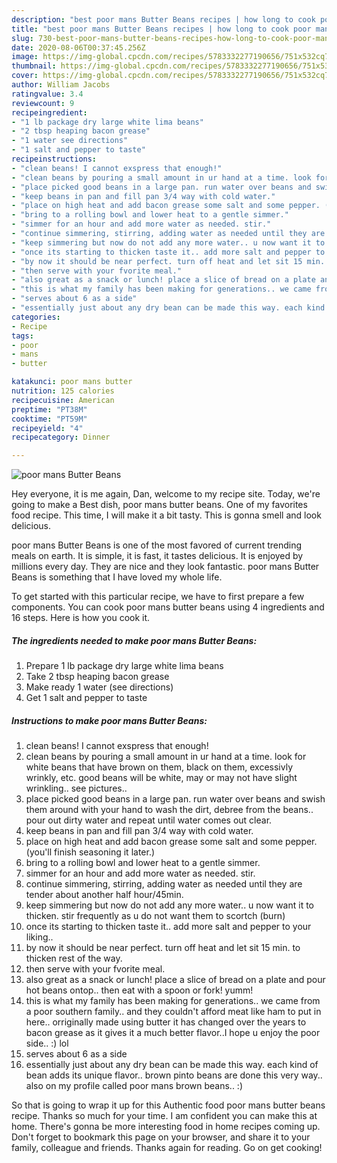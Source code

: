 ```yaml
---
description: "best poor mans Butter Beans recipes | how long to cook poor mans Butter Beans"
title: "best poor mans Butter Beans recipes | how long to cook poor mans Butter Beans"
slug: 730-best-poor-mans-butter-beans-recipes-how-long-to-cook-poor-mans-butter-beans
date: 2020-08-06T00:37:45.256Z
image: https://img-global.cpcdn.com/recipes/5783332277190656/751x532cq70/poor-mans-butter-beans-recipe-main-photo.jpg
thumbnail: https://img-global.cpcdn.com/recipes/5783332277190656/751x532cq70/poor-mans-butter-beans-recipe-main-photo.jpg
cover: https://img-global.cpcdn.com/recipes/5783332277190656/751x532cq70/poor-mans-butter-beans-recipe-main-photo.jpg
author: William Jacobs
ratingvalue: 3.4
reviewcount: 9
recipeingredient:
- "1 lb package dry large white lima beans"
- "2 tbsp heaping bacon grease"
- "1 water see directions"
- "1 salt and pepper to taste"
recipeinstructions:
- "clean beans! I cannot exspress that enough!"
- "clean beans by pouring a small amount in ur hand at a time. look for white beans that have brown on them, black on them, excessivly wrinkly, etc. good beans will be white, may or may not have slight wrinkling.. see pictures.."
- "place picked good beans in a large pan. run water over beans and swish them around with your hand to wash the dirt, debree from the beans.. pour out dirty water and repeat until water comes out clear."
- "keep beans in pan and fill pan 3/4 way with cold water."
- "place on high heat and add bacon grease some salt and some pepper. (you&#39;ll finish seasoning it later.)"
- "bring to a rolling bowl and lower heat to a gentle simmer."
- "simmer for an hour and add more water as needed. stir."
- "continue simmering, stirring, adding water as needed until they are tender about another half hour/45min."
- "keep simmering but now do not add any more water.. u now want it to thicken. stir frequently as u do not want them to scortch (burn)"
- "once its starting to thicken taste it.. add more salt and pepper to your liking.."
- "by now it should be near perfect. turn off heat and let sit 15 min. to thicken rest of the way."
- "then serve with your fvorite meal."
- "also great as a snack or lunch! place a slice of bread on a plate and pour hot beans ontop.. then eat with a spoon or fork! yumm!"
- "this is what my family has been making for generations.. we came from a poor southern family.. and they couldn&#39;t afford meat like ham to put in here.. orriginally made using butter it has changed over the years to bacon grease as it gives it a much better flavor..I hope u enjoy the poor side.. :) lol"
- "serves about 6 as a side"
- "essentially just about any dry bean can be made this way. each kind of bean adds its unique flavor.. brown pinto beans are done this very way.. also on my profile called poor mans brown beans.. :)"
categories:
- Recipe
tags:
- poor
- mans
- butter

katakunci: poor mans butter 
nutrition: 125 calories
recipecuisine: American
preptime: "PT38M"
cooktime: "PT59M"
recipeyield: "4"
recipecategory: Dinner

---
```



![poor mans Butter Beans](https://img-global.cpcdn.com/recipes/5783332277190656/751x532cq70/poor-mans-butter-beans-recipe-main-photo.jpg)

Hey everyone, it is me again, Dan, welcome to my recipe site. Today, we're going to make a Best dish, poor mans butter beans. One of my favorites food recipe. This time, I will make it a bit tasty. This is gonna smell and look delicious.

poor mans Butter Beans is one of the most favored of current trending meals on earth. It is simple, it is fast, it tastes delicious. It is enjoyed by millions every day. They are nice and they look fantastic. poor mans Butter Beans is something that I have loved my whole life.




To get started with this particular recipe, we have to first prepare a few components. You can cook poor mans butter beans using 4 ingredients and 16 steps. Here is how you cook it.

<!--inarticleads1-->

##### The ingredients needed to make poor mans Butter Beans:

1. Prepare 1 lb package dry large white lima beans
1. Take 2 tbsp heaping bacon grease
1. Make ready 1 water (see directions)
1. Get 1 salt and pepper to taste




<!--inarticleads2-->

##### Instructions to make poor mans Butter Beans:

1. clean beans! I cannot exspress that enough!
1. clean beans by pouring a small amount in ur hand at a time. look for white beans that have brown on them, black on them, excessivly wrinkly, etc. good beans will be white, may or may not have slight wrinkling.. see pictures..
1. place picked good beans in a large pan. run water over beans and swish them around with your hand to wash the dirt, debree from the beans.. pour out dirty water and repeat until water comes out clear.
1. keep beans in pan and fill pan 3/4 way with cold water.
1. place on high heat and add bacon grease some salt and some pepper. (you&#39;ll finish seasoning it later.)
1. bring to a rolling bowl and lower heat to a gentle simmer.
1. simmer for an hour and add more water as needed. stir.
1. continue simmering, stirring, adding water as needed until they are tender about another half hour/45min.
1. keep simmering but now do not add any more water.. u now want it to thicken. stir frequently as u do not want them to scortch (burn)
1. once its starting to thicken taste it.. add more salt and pepper to your liking..
1. by now it should be near perfect. turn off heat and let sit 15 min. to thicken rest of the way.
1. then serve with your fvorite meal.
1. also great as a snack or lunch! place a slice of bread on a plate and pour hot beans ontop.. then eat with a spoon or fork! yumm!
1. this is what my family has been making for generations.. we came from a poor southern family.. and they couldn&#39;t afford meat like ham to put in here.. orriginally made using butter it has changed over the years to bacon grease as it gives it a much better flavor..I hope u enjoy the poor side.. :) lol
1. serves about 6 as a side
1. essentially just about any dry bean can be made this way. each kind of bean adds its unique flavor.. brown pinto beans are done this very way.. also on my profile called poor mans brown beans.. :)




So that is going to wrap it up for this Authentic food poor mans butter beans recipe. Thanks so much for your time. I am confident you can make this at home. There's gonna be more interesting food in home recipes coming up. Don't forget to bookmark this page on your browser, and share it to your family, colleague and friends. Thanks again for reading. Go on get cooking!
